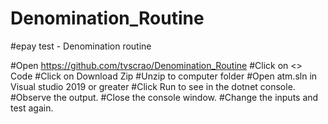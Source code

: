 # Denomination_Routine
#epay test - Denomination routine


#Open https://github.com/tvscrao/Denomination_Routine
#Click on <> Code 
#Click on Download Zip
#Unzip to computer folder
#Open atm.sln in Visual studio 2019 or greater
#Click Run to see in the dotnet console.
#Observe the output. 
#Close the console window.
#Change the inputs and test again.
